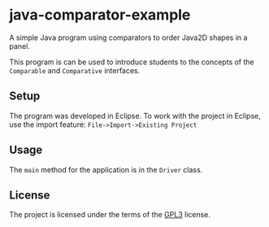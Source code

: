 # java-comparator-example

A simple Java program using comparators to order Java2D shapes in a
panel.

This program is can be used to introduce students to the concepts of
the `Comparable` and `Comparative` interfaces.

## Setup

The program was developed in Eclipse.  To work with the project in
Eclipse, use the import feature: `File->Import->Existing Project`

## Usage

The `main` method for the application is in the `Driver` class.

## License

The project is licensed under the terms of the
[GPL3](https://www.gnu.org/licenses/gpl-3.0.en.html) license.